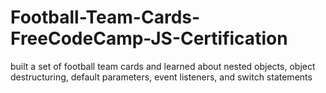 # Football-Team-Cards-FreeCodeCamp-JS-Certification
built a set of football team cards and learned about nested objects, object destructuring, default parameters, event listeners, and switch statements
